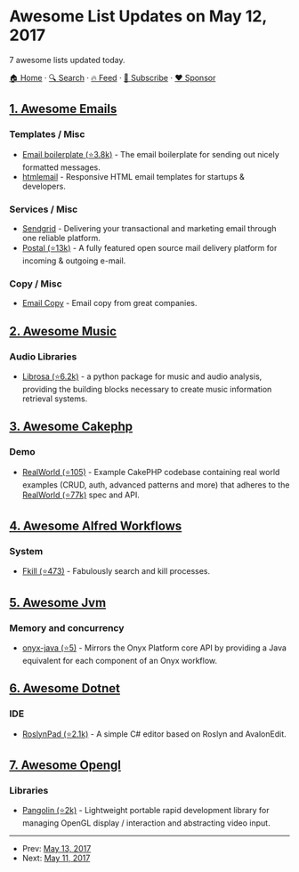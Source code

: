 # Awesome List Updates on May 12, 2017

7 awesome lists updated today.

[🏠 Home](/README.md) · [🔍 Search](https://www.trackawesomelist.com/search/) · [🔥 Feed](https://www.trackawesomelist.com/rss.xml) · [📮 Subscribe](https://trackawesomelist.us17.list-manage.com/subscribe?u=d2f0117aa829c83a63ec63c2f&id=36a103854c) · [❤️  Sponsor](https://github.com/sponsors/theowenyoung)



## [1. Awesome Emails](/content/jonathandion/awesome-emails/README.md)

### Templates / Misc

*   [Email boilerplate (⭐3.8k)](https://github.com/seanpowell/Email-Boilerplate) - The email boilerplate for sending out nicely formatted messages.
*   [htmlemail](https://htmlemail.io/) - Responsive HTML email templates for startups & developers.

### Services / Misc

*   [Sendgrid](https://sendgrid.com/) - Delivering your transactional and marketing email through one reliable platform.
*   [Postal (⭐13k)](https://github.com/atech/postal) - A fully featured open source mail delivery platform for incoming & outgoing e-mail.

### Copy / Misc

*   [Email Copy](http://www.goodemailcopy.com/) - Email copy from great companies.

## [2. Awesome Music](/content/ciconia/awesome-music/README.md)

### Audio Libraries

*   [Librosa (⭐6.2k)](https://github.com/librosa/librosa) - a python package for music and audio analysis, providing the building blocks necessary to create music information retrieval systems.

## [3. Awesome Cakephp](/content/FriendsOfCake/awesome-cakephp/README.md)

### Demo

*   [RealWorld (⭐105)](https://github.com/gothinkster/cakephp-realworld-example-app) - Example CakePHP codebase containing real world examples (CRUD, auth, advanced patterns and more) that adheres to the [RealWorld (⭐77k)](https://github.com/gothinkster/realworld-example-apps) spec and API.

## [4. Awesome Alfred Workflows](/content/alfred-workflows/awesome-alfred-workflows/README.md)

### System

*   [Fkill (⭐473)](https://github.com/SamVerschueren/alfred-fkill) - Fabulously search and kill processes.

## [5. Awesome Jvm](/content/deephacks/awesome-jvm/README.md)

### Memory and concurrency

*   [onyx-java (⭐5)](https://github.com/onyx-platform/onyx-java) - Mirrors the Onyx Platform core API by providing a Java equivalent for each component of an Onyx workflow.

## [6. Awesome Dotnet](/content/quozd/awesome-dotnet/README.md)

### IDE

*   [RoslynPad (⭐2.1k)](https://github.com/aelij/RoslynPad) - A simple C# editor based on Roslyn and AvalonEdit.

## [7. Awesome Opengl](/content/eug/awesome-opengl/README.md)

### Libraries

*   [Pangolin (⭐2k)](https://github.com/stevenlovegrove/Pangolin) - Lightweight portable rapid development library for managing OpenGL display / interaction and abstracting video input.

---

- Prev: [May 13, 2017](/content/2017/05/13/README.md)
- Next: [May 11, 2017](/content/2017/05/11/README.md)